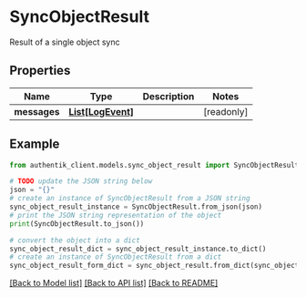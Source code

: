# SyncObjectResult

Result of a single object sync

## Properties

Name | Type | Description | Notes
------------ | ------------- | ------------- | -------------
**messages** | [**List[LogEvent]**](LogEvent.md) |  | [readonly] 

## Example

```python
from authentik_client.models.sync_object_result import SyncObjectResult

# TODO update the JSON string below
json = "{}"
# create an instance of SyncObjectResult from a JSON string
sync_object_result_instance = SyncObjectResult.from_json(json)
# print the JSON string representation of the object
print(SyncObjectResult.to_json())

# convert the object into a dict
sync_object_result_dict = sync_object_result_instance.to_dict()
# create an instance of SyncObjectResult from a dict
sync_object_result_form_dict = sync_object_result.from_dict(sync_object_result_dict)
```
[[Back to Model list]](../README.md#documentation-for-models) [[Back to API list]](../README.md#documentation-for-api-endpoints) [[Back to README]](../README.md)


